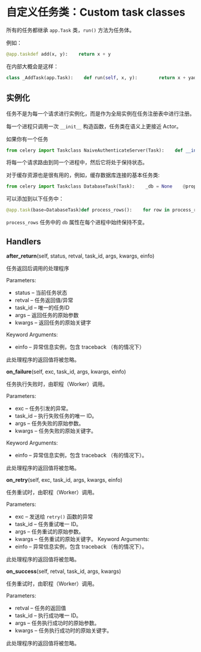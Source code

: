 # 自定义任务类：Custom task classes

所有的任务都继承 `app.Task` 类，`run()` 方法为任务体。

例如：

```python
@app.taskdef add(x, y):    return x + y
```

在内部大概会是这样：

```python
class _AddTask(app.Task):    def run(self, x, y):        return x + yadd = app.tasks[_AddTask.name]
```

## 实例化

任务不是为每一个请求进行实例化，而是作为全局实例在任务注册表中进行注册。

每一个进程只调用一次 `__init__` 构造函数，任务类在语义上更接近 Actor。

如果你有一个任务

```python
from celery import Taskclass NaiveAuthenticateServer(Task):    def __init__(self):        self.users = {'george': 'password'}    def run(self, username, password):        try:            return self.users[username] == password        except KeyError:            return False
```

将每一个请求路由到同一个进程中，然后它将处于保持状态。

对于缓存资源也是很有用的，例如，缓存数据库连接的基本任务类:

```python
from celery import Taskclass DatabaseTask(Task):    _db = None    @property    def db(self):        if self._db is None:            self._db = Database.connect()        return self._db
```

可以添加到以下任务中：

```python
@app.task(base=DatabaseTask)def process_rows():    for row in process_rows.db.table.all():        process_row(row)
```

`process_rows` 任务中的 `db` 属性在每个进程中始终保持不变。

## Handlers

**after\_return**\(self, status, retval, task\_id, args, kwargs, einfo\)

任务返回后调用的处理程序

Parameters:

* status – 当前任务状态
* retval – 任务返回值/异常
* task\_id – 唯一的任务ID
* args – 返回任务的原始参数
* kwargs – 返回任务的原始关键字

Keyword Arguments:

* einfo – 异常信息实例，包含 traceback （有的情况下）

此处理程序的返回值将被忽略。

**on\_failure**\(self, exc, task\_id, args, kwargs, einfo\)

任务执行失败时，由职程（Worker）调用。

Parameters:

* exc – 任务引发的异常。
* task\_id – 执行失败任务的唯一 ID。
* args – 任务失败的原始参数。
* kwargs – 任务失败的原始关键字。

Keyword Arguments:

* einfo – 异常信息实例，包含 traceback （有的情况下）。

此处理程序的返回值将被忽略。

**on\_retry**\(self, exc, task\_id, args, kwargs, einfo\)

任务重试时，由职程（Worker）调用。

Parameters:

* exc – 发送给 `retry()` 函数的异常
* task\_id – 任务重试唯一 ID。
* args – 任务重试的原始参数。
* kwargs – 任务重试的原始关键字。 Keyword Arguments:
* einfo – 异常信息实例，包含 traceback （有的情况下）。

此处理程序的返回值将被忽略。

**on\_success**\(self, retval, task\_id, args, kwargs\)

任务重试时，由职程（Worker）调用。

Parameters:

* retval – 任务的返回值
* task\_id – 执行成功唯一 ID。
* args – 任务执行成功时的原始参数。
* kwargs – 任务执行成功时的原始关键字。

此处理程序的返回值将被忽略。

